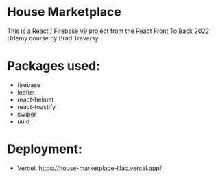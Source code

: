 # House Marketplace

This is a React / Firebase v9 project from the React Front To Back 2022 Udemy course by Brad Traversy.

# Packages used:
- firebase
- leaflet
- react-helmet
- react-toastify
- swiper
- uuid

# Deployment:
- Vercel: https://house-marketplace-lilac.vercel.app/
